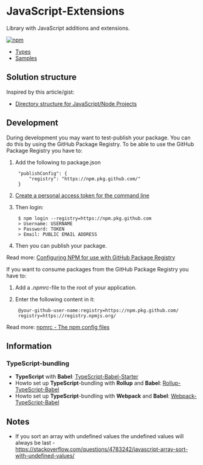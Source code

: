 # JavaScript-Extensions

Library with JavaScript additions and extensions.

[![npm](https://img.shields.io/npm/v/@regionorebrolan/extensions.svg)](https://www.npmjs.com/package/@regionorebrolan/extensions)

- [Types](https://github.com/RegionOrebroLan/JavaScript-Extensions/blob/master/src/)
- [Samples](https://github.com/RegionOrebroLan/JavaScript-Extensions/blob/master/Samples/ASP.NET-Core/Scripts/Index.ts)

## Solution structure
Inspired by this article/gist:

- [Directory structure for JavaScript/Node Projects](https://gist.github.com/tracker1/59f2c13044315f88bee9/)

## Development

During development you may want to test-publish your package. You can do this by using the GitHub Package Registry. To be able to use the GitHub Package Registry you have to:

1. Add the following to package.json

		"publishConfig": {
			"registry": "https://npm.pkg.github.com/"
		}

2. [Create a personal access token for the command line](https://help.github.com/en/github/authenticating-to-github/creating-a-personal-access-token-for-the-command-line/)
3. Then login:

		$ npm login --registry=https://npm.pkg.github.com
		> Username: USERNAME
		> Password: TOKEN
		> Email: PUBLIC EMAIL ADDRESS

4. Then you can publish your package.

Read more: [Configuring NPM for use with GitHub Package Registry](https://help.github.com/en/github/managing-packages-with-github-package-registry/configuring-npm-for-use-with-github-package-registry/)

If you want to consume packages from the GitHub Package Registry you have to:

1. Add a *.npmrc*-file to the root of your application.
2. Enter the following content in it:

		@your-github-user-name:registry=https://npm.pkg.github.com/
		registry=https://registry.npmjs.org/

Read more: [npmrc - The npm config files](https://docs.npmjs.com/files/npmrc)

## Information

### TypeScript-bundling

- **TypeScript** with **Babel**: [TypeScript-Babel-Starter](https://github.com/microsoft/TypeScript-Babel-Starter/)
- Howto set up **TypeScript**-bundling with **Rollup** and **Babel**: [Rollup-TypeScript-Babel](https://github.com/a-tarasyuk/rollup-typescript-babel/)
- Howto set up **TypeScript**-bundling with **Webpack** and **Babel**: [Webpack-TypeScript-Babel](https://github.com/a-tarasyuk/webpack-typescript-babel/)

## Notes

- If you sort an array with undefined values the undefined values will always be last - https://stackoverflow.com/questions/4783242/javascript-array-sort-with-undefined-values/